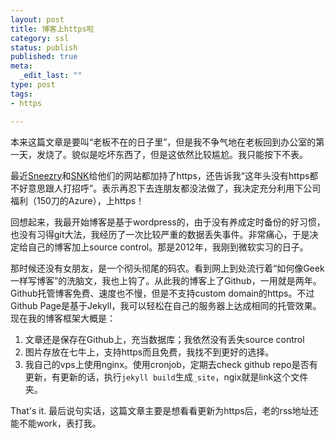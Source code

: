 ```yaml
--- 
layout: post
title: 博客上https啦
category: ssl
status: publish
published: true
meta: 
  _edit_last: ""
type: post
tags: 
- https

---
```

本来这篇文章是要叫“老板不在的日子里”，但是我不争气地在老板回到办公室的第一天，发烧了。貌似是吃坏东西了，但是这依然比较尴尬。我只能按下不表。

最近[Sneezry](https://sneezry.com)和[SNK](http://snk.me)给他们的网站都加持了https，还告诉我“这年头没有https都不好意思跟人打招呼”。表示再忍下去连朋友都没法做了，我决定充分利用下公司福利（150刀的Azure），上https！

回想起来，我最开始博客是基于wordpress的，由于没有养成定时备份的好习惯，也没有习得git大法，我经历了一次比较严重的数据丢失事件。非常痛心，于是决定给自己的博客加上source control。那是2012年，我刚到微软实习的日子。

那时候还没有女朋友，是一个彻头彻尾的码农。看到网上到处流行着“如何像Geek一样写博客”的洗脑文，我也上钩了。从此我的博客上了Github，一用就是两年。Github托管博客免费、速度也不慢，但是不支持custom domain的https。不过Github Page是基于Jekyll，我可以轻松在自己的服务器上达成相同的托管效果。现在我的博客框架大概是：

1. 文章还是保存在Github上，充当数据库；我依然没有丢失source control
2. 图片存放在七牛上，支持https而且免费，我找不到更好的选择。
3. 我自己的vps上使用nginx。使用cronjob，定期去check github repo是否有更新，有更新的话，执行`jekyll build`生成`_site`，ngix就是link这个文件夹。

That's it. 最后说句实话，这篇文章主要是想看看更新为https后，老的rss地址还能不能work，表打我。
